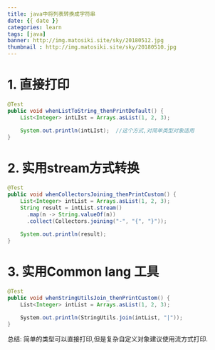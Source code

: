 ```yaml
---
title: java中将列表转换成字符串
date: {{ date }}
categories: learn
tags: [java]
banner: http://img.matosiki.site/sky/20180512.jpg
thumbnail : http://img.matosiki.site/sky/20180510.jpg
---
```


# 1. 直接打印
```java
@Test
public void whenListToString_thenPrintDefault() {
    List<Integer> intLIst = Arrays.asList(1, 2, 3);
  
    System.out.println(intLIst);  //这个方式,对简单类型对象适用
}
```

# 2. 实用**stream**方式转换
```java
@Test
public void whenCollectorsJoining_thenPrintCustom() {
    List<Integer> intList = Arrays.asList(1, 2, 3);
    String result = intList.stream()
      .map(n -> String.valueOf(n))
      .collect(Collectors.joining("-", "{", "}"));
  
    System.out.println(result);
}
```

# 3. 实用**Common lang** 工具
```java
@Test
public void whenStringUtilsJoin_thenPrintCustom() {
    List<Integer> intList = Arrays.asList(1, 2, 3);
  
    System.out.println(StringUtils.join(intList, "|"));
}
```
总结: 简单的类型可以直接打印,但是复杂自定义对象建议使用流方式打印.